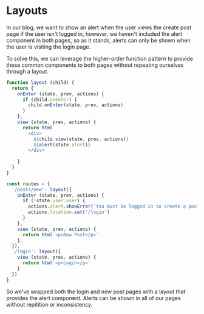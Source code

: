 # Layouts

In our blog, we want to show an alert when the user views the create post page if the user isn't logged in, however, we haven't included the alert component in both pages, so as it stands, alerts can only be shown when the user is visiting the login page.

To solve this, we can leverage the higher-order function pattern to provide these common components to both pages without repeating ourselves through a layout.

```javascript
function layout (child) {
  return {
    onEnter (state, prev, actions) {
      if (child.onEnter) {
        child.onEnter(state, prev, actions)
      }
    },
    view (state, prev, actions) {
      return html`
        <div>
          ${child.view(state, prev, actions)}
          ${alert(state.alert)}
        </div>
      `
    }
  }
}

const routes = {
  '/posts/new': layout({
    onEnter (state, prev, actions) {
      if (!state.user.user) {
        actions.alert.showError('You must be logged in to create a post')
        actions.location.set('/login')
      }
    },
    view (state, prev, actions) {
      return html`<p>New Post</p>`
    },
  }),
  '/login': layout({
    view (state, prev, actions) {
      return html`<p>Login</p>`
    }
  })
}
```

So we've wrapped both the login and new post pages with a layout that provides the alert component. Alerts can be shown in all of our pages without repitition or inconsistency.